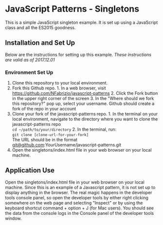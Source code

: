 # JavaScript Patterns - Singletons

This is a simple JavaScript singleton example. It is set up using a JavaScript class and
all the ES2015 goodness.

## Installation and Set Up  
Below are the instructions for setting up this example.
*These instructions are valid as of 2017.12.01*

### Environment Set Up  
1. Clone this repository to your local environment.
  1. Fork this Github repo.
    1. In a web browser, visit https://github.com/NFabrizio/javascript-patterns
    2. Click the Fork button in the upper right corner of the screen
    3. In the "Where should we fork this repository?" pop up, select your username.
    Github should create a fork of the repo in your account
  2. Clone your fork of the javascript-patterns repo.
    1. In the terminal on your local environment, navigate to the directory where
    you want to clone the javascript-patterns repo  
      `cd ~/path/to/your/directory`
    2. In the terminal, run:  
      `git clone [clone-url-for-your-fork]`  
      The URL should be in the format git@github.com:YourUsername/javascript-patterns.git
2. Open the singletons/index.html file in your web browser on your local machine.

## Application Use  
Open the singletons/index.html file in your web browser on your local machine. Since
this is an example of a Javascript pattern, it is not set up to display anything
in the browser. The real magic happens in the developer tools console panel, so
open the developer tools by either right clicking somewhere on the web page and
selecting "Inspect" or by using the keyboard shortcut command + option + J (for
Mac users). You should see the data from the console logs in the Console panel
of the developer tools window.
